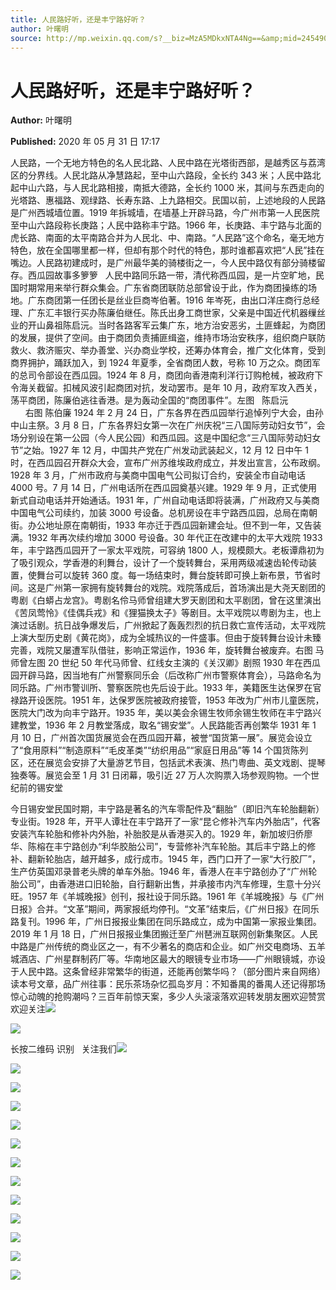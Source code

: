 ```yaml
---
title: 人民路好听，还是丰宁路好听？
author: 叶曙明
source: http://mp.weixin.qq.com/s?__biz=MzA5MDkxNTA4Ng==&amp;mid=2454909308&amp;idx=1&amp;sn=c883a321ef6e36a424ad66c79100d1e5&amp;chksm=87a2391db0d5b00b3709897121569af5d2dfe8d38d031b023d889fee6523074882d8720830e5#rd
---
```


# 人民路好听，还是丰宁路好听？

**Author:** 叶曙明

**Published:** 2020 年 05 月 31 日 17:17

人民路，一个无地方特色的名人民北路、人民中路在光塔街西部，是越秀区与荔湾区的分界线。人民北路从净慧路起，至中山六路段，全长约 343 米；人民中路北起中山六路，与人民北路相接，南抵大德路，全长约 1000 米，其间与东西走向的光塔路、惠福路、观绿路、长寿东路、上九路相交。民国以前，上述地段的人民路是广州西城墙位置。1919 年拆城墙，在墙基上开辟马路，今广州市第一人民医院至中山六路段称长庚路；人民中路称丰宁路。1966 年，长庚路、丰宁路与北面的虎长路、南面的太平南路合并为人民北、中、南路。“人民路”这个命名，毫无地方特色，放在全国哪里都一样，但却有那个时代的特色，那时谁都喜欢把“人民”挂在嘴边。人民路初建成时，是广州最华美的骑楼街之一，今人民中路仅有部分骑楼留存。西瓜园故事多箩箩   人民中路同乐路一带，清代称西瓜园，是一片空旷地，民国时期常用来举行群众集会。广东省商团联防总部曾设于此，作为商团操练的场地。广东商团第一任团长是丝业巨商岑伯著。1916 年岑死，由出口洋庄商行总经理、广东汇丰银行买办陈廉伯继任。陈氏出身工商世家，父亲是中国近代机器缫丝业的开山鼻祖陈启沅。当时各路客军云集广东，地方治安恶劣，土匪蜂起，为商团的发展，提供了空间。由于商团负责捕匪缉盗，维持市场治安秩序，组织商户联防救火、救济赈灾、举办善堂、兴办商业学校，还筹办体育会，推广文化体育，受到商界拥护，踊跃加入，到 1924 年夏季，全省商团人数，号称 10 万之众。商团军的总司令部设在西瓜园。1924 年 8 月，商团向香港南利洋行订购枪械，被政府下令海关截留。扣械风波引起商团对抗，发动罢市。是年 10 月，政府军攻入西关，荡平商团，陈廉伯逃往香港。是为轰动全国的“商团事件”。左图   陈启沅                     右图 陈伯廉 1924 年 2 月 24 日，广东各界在西瓜园举行追悼列宁大会，由孙中山主祭。3 月 8 日，广东各界妇女第一次在广州庆祝“三八国际劳动妇女节”，会场分别设在第一公园（今人民公园）和西瓜园。这是中国纪念“三八国际劳动妇女节”之始。1927 年 12 月，中国共产党在广州发动武装起义，12 月 12 日中午 1 时，在西瓜园召开群众大会，宣布广州苏维埃政府成立，并发出宣言，公布政纲。1928 年 3 月，广州市政府与美商中国电气公司拟订合约，安装全市自动电话 4000 号。7 月 14 日，广州电话所在西瓜园奠基兴建。1929 年 9 月，正式使用新式自动电话并开始通话。1931 年，广州自动电话即将装满，广州政府又与美商中国电气公司续约，加装 3000 号设备。总机房设在丰宁路西瓜园，总局在南朝街。办公地址原在南朝街，1933 年亦迁于西瓜园新建会址。但不到一年，又告装满。1932 年再次续约增加 3000 号设备。30 年代正在改建中的太平大戏院 1933 年，丰宁路西瓜园开了一家太平戏院，可容纳 1800 人，规模颇大。老板谭鼎初为了吸引观众，学香港的利舞台，设计了一个旋转舞台，采用两级减速齿轮传动装置，使舞台可以旋转 360 度。每一场结束时，舞台旋转即可换上新布景，节省时间。这是广州第一家拥有旋转舞台的戏院。戏院落成后，首场演出是大尧天剧团的粤剧《白蟒占龙宫》。粤剧名伶马师曾组建大罗天剧团和太平剧团，曾在这里演出《苦凤莺怜》《佳偶兵戎》和《狸猫换太子》等剧目。太平戏院以粤剧为主，也上演过话剧。抗日战争爆发后，广州掀起了轰轰烈烈的抗日救亡宣传活动，太平戏院上演大型历史剧《黄花岗》，成为全城热议的一件盛事。但由于旋转舞台设计未臻完善，戏院又屡遭军队借驻，影响正常运作，1936 年，旋转舞台被废弃。右图 马师曾左图 20 世纪 50 年代马师曾、红线女主演的《关汉卿》剧照 1930 年在西瓜园开辟马路，因当地有广州警察同乐会（后改称广州市警察体育会），马路命名为同乐路。广州市警训所、警察医院也先后设于此。1933 年，美籍医生达保罗在官禄路开设医院。1951 年，达保罗医院被政府接管，1953 年改为广州市儿童医院，医院大门改为向丰宁路开。1935 年，美以美会余锡生牧师余锡生牧师在丰宁路兴建教堂，1936 年 2 月教堂落成，取名“锡安堂”。人民路能否再创繁华 1931 年 1 月 10 日，广州首次国货展览会在西瓜园开幕，被誉“国货第一展”。展览会设立了“食用原料”“制造原料”“毛皮革类”“纺织用品”“家庭日用品”等 14 个国货陈列区，还在展览会安排了大量游艺节目，包括武术表演、热门粤曲、英文戏剧、提琴独奏等。展览会至 1 月 31 日闭幕，吸引近 27 万人次购票入场参观购物。一个世纪前的锡安堂

今日锡安堂民国时期，丰宁路是著名的汽车零配件及“翻胎”（即旧汽车轮胎翻新）专业街。1928 年，开平人谭壮在丰宁路开了一家“昆仑修补汽车内外胎店”，代客安装汽车轮胎和修补内外胎，补胎胶是从香港买入的。1929 年，新加坡归侨廖华、陈榕在丰宁路创办“利华胶胎公司”，专营修补汽车轮胎。其后丰宁路上的修补、翻新轮胎店，越开越多，成行成市。1945 年，西门口开了一家“大行胶厂”，生产仿英国邓录普老头牌的单车外胎。1946 年，香港人在丰宁路创办了“广州轮胎公司”，由香港进口旧轮胎，自行翻新出售，并承接市内汽车修理，生意十分兴旺。1957 年《羊城晚报》创刊，报社设于同乐路。1961 年《羊城晚报》与《广州日报》合并。“文革”期间，两家报纸均停刊。“文革”结束后，《广州日报》在同乐路复刊。1996 年，广州日报报业集团在同乐路成立，成为中国第一家报业集团。2019 年 1 月 18 日，广州日报报业集团搬迁至广州琶洲互联网创新集聚区。人民中路是广州传统的商业区之一，有不少著名的商店和企业。如广州交电商场、五羊城酒店、广州星群制药厂等。华南地区最大的眼镜专业市场——广州眼镜城，亦设于人民中路。这条曾经非常繁华的街道，还能再创繁华吗？（部分图片来自网络）读本号文章，品广州往事：民乐茶场杂忆孤岛岁月：不知番禺的番禺人还记得那场惊心动魄的抢购潮吗？三百年前惊天案，多少人头滚滚落欢迎转发朋友圈欢迎赞赏欢迎关注![](https://mmbiz.qpic.cn/mmbiz_jpg/PJWG74pLsMZUqrEymbzRTxum7qSr2Bqqc0jsobMroaTKnJEC4miaxZfwlJsY7qe28NbjQ61iaon91NtribwibzACQQ/640?wx_fmt=jpeg)

![](https://mmbiz.qpic.cn/mmbiz_jpg/PJWG74pLsMZUqrEymbzRTxum7qSr2Bqq3ooPP4AEVnnVGxCmDva1DzIrjUM04wy8211aD0XYCbughAnmpbExsg/640?wx_fmt=jpeg)

长按二维码 识别   关注我们![](https://mmbiz.qpic.cn/mmbiz_jpg/PJWG74pLsMZUqrEymbzRTxum7qSr2Bqq4HvOLiaic23CTXC2G8oLR9By239X0Z45RGntsoOQCv4FDQLcDM4FpzZQ/640?wx_fmt=jpeg)

![](https://mmbiz.qpic.cn/mmbiz_jpg/PJWG74pLsMZUqrEymbzRTxum7qSr2Bqqt89ibHHZOgD1yneia1KGBFYaDymiaJpr92J1tvD0CpVsoSCoKtDoAYXUQ/640?wx_fmt=jpeg)

![](https://mmbiz.qpic.cn/mmbiz_gif/Ljib4So7yuWj23cDG1ibKic6uFsicpKdibXkG6ugg2NwnPkjbRQAXibjsZ7IVAcZaMFJujibia0wstETAUSrL744qj5vpQ/640?wx_fmt=gif)

![](https://mmbiz.qpic.cn/mmbiz_jpg/PJWG74pLsMZUqrEymbzRTxum7qSr2BqqDIO24DH2eYXibgTOia96Mo0F264Agt5uhsjSMEa13lIRBggKO72Qscjw/640?wx_fmt=jpeg)

![](https://mmbiz.qpic.cn/mmbiz_jpg/PJWG74pLsMZUqrEymbzRTxum7qSr2BqqPkSCFLmV63yrRw42aT2h3lI7m1xkuHGiaLGlS1cIlKwuBWOIN1GDa9Q/640?wx_fmt=jpeg)

![](https://mmbiz.qpic.cn/mmbiz_gif/Ljib4So7yuWj23cDG1ibKic6uFsicpKdibXkG6ugg2NwnPkjbRQAXibjsZ7IVAcZaMFJujibia0wstETAUSrL744qj5vpQ/640?wx_fmt=gif)

![](https://mmbiz.qpic.cn/mmbiz_jpg/PJWG74pLsMZUqrEymbzRTxum7qSr2BqqstRuPTMp9dGLibuow9Aia3Q6OUdk1xFnmZQea2uQJbn1BOlD4dRTbmbg/640?wx_fmt=jpeg)

![](https://mmbiz.qpic.cn/mmbiz_jpg/PJWG74pLsMZUqrEymbzRTxum7qSr2Bqqz7nhl1JOI1ZB9c0jOkorvTw3ZwTib7o1Eqy527bo4OrQQ0LBBNRZpLA/640?wx_fmt=jpeg)

![](https://mmbiz.qpic.cn/mmbiz_jpg/PJWG74pLsMZUqrEymbzRTxum7qSr2BqqfImv1unXq4iawjkbYebDBG0PsYmURBn0rejZQgAX6jQAjUkOMNtncHw/640?wx_fmt=jpeg)

![](https://mmbiz.qpic.cn/mmbiz_gif/Ljib4So7yuWj23cDG1ibKic6uFsicpKdibXkG6ugg2NwnPkjbRQAXibjsZ7IVAcZaMFJujibia0wstETAUSrL744qj5vpQ/640?wx_fmt=gif)

![](https://mmbiz.qpic.cn/mmbiz_jpg/PJWG74pLsMZUqrEymbzRTxum7qSr2BqqMP7l7azQIQBk3HoibSa4NcBaTNADRefJlVxTmIClB8s8ickaibDaXVgNw/640?wx_fmt=jpeg)

![](https://mmbiz.qpic.cn/mmbiz_jpg/PJWG74pLsMZyfvicxqI0XDNdX4yJ12USMGWf3BMhABEtNsRicXsV6h8V5p02czOVHsOFqNxnC1IickJRoyHPmk5rw/640?wx_fmt=jpeg)

![](https://mmbiz.qpic.cn/mmbiz_gif/Ljib4So7yuWj23cDG1ibKic6uFsicpKdibXkG6ugg2NwnPkjbRQAXibjsZ7IVAcZaMFJujibia0wstETAUSrL744qj5vpQ/640?wx_fmt=gif)
